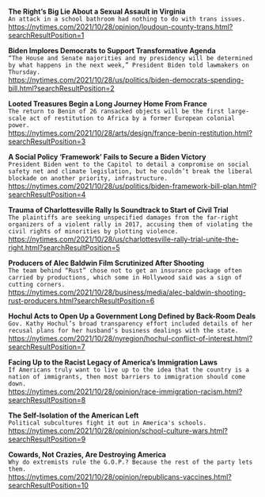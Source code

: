 **The Right’s Big Lie About a Sexual Assault in Virginia**\
`An attack in a school bathroom had nothing to do with trans issues.`\
https://nytimes.com/2021/10/28/opinion/loudoun-county-trans.html?searchResultPosition=1

**Biden Implores Democrats to Support Transformative Agenda**\
`“The House and Senate majorities and my presidency will be determined by what happens in the next week,” President Biden told lawmakers on Thursday.`\
https://nytimes.com/2021/10/28/us/politics/biden-democrats-spending-bill.html?searchResultPosition=2

**Looted Treasures Begin a Long Journey Home From France**\
`The return to Benin of 26 ransacked objects will be the first large-scale act of restitution to Africa by a former European colonial power.`\
https://nytimes.com/2021/10/28/arts/design/france-benin-restitution.html?searchResultPosition=3

**A Social Policy ‘Framework’ Fails to Secure a Biden Victory**\
`President Biden went to the Capitol to detail a compromise on social safety net and climate legislation, but he couldn’t break the liberal blockade on another priority, infrastructure.`\
https://nytimes.com/2021/10/28/us/politics/biden-framework-bill-plan.html?searchResultPosition=4

**Trauma of Charlottesville Rally Is Soundtrack to Start of Civil Trial**\
`The plaintiffs are seeking unspecified damages from the far-right organizers of a violent rally in 2017, accusing them of violating the civil rights of minorities by plotting violence.`\
https://nytimes.com/2021/10/28/us/charlottesville-rally-trial-unite-the-right.html?searchResultPosition=5

**Producers of Alec Baldwin Film Scrutinized After Shooting**\
`The team behind “Rust” chose not to get an insurance package often carried by productions, which some in Hollywood said was a sign of cutting corners.`\
https://nytimes.com/2021/10/28/business/media/alec-baldwin-shooting-rust-producers.html?searchResultPosition=6

**Hochul Acts to Open Up a Government Long Defined by Back-Room Deals**\
`Gov. Kathy Hochul’s broad transparency effort included details of her recusal plans for her husband’s business dealings with the state.`\
https://nytimes.com/2021/10/28/nyregion/hochul-conflict-of-interest.html?searchResultPosition=7

**Facing Up to the Racist Legacy of America’s Immigration Laws**\
`If Americans truly want to live up to the idea that the country is a nation of immigrants, then most barriers to immigration should come down.`\
https://nytimes.com/2021/10/28/opinion/race-immigration-racism.html?searchResultPosition=8

**The Self-Isolation of the American Left**\
`Political subcultures fight it out in America's schools.`\
https://nytimes.com/2021/10/28/opinion/school-culture-wars.html?searchResultPosition=9

**Cowards, Not Crazies, Are Destroying America**\
`Why do extremists rule the G.O.P.? Because the rest of the party lets them.`\
https://nytimes.com/2021/10/28/opinion/republicans-vaccines.html?searchResultPosition=10

